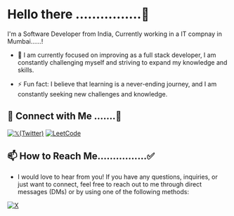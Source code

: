 

# Hello there ................👋
I'm a Software Developer from India, Currently working in a IT compnay in Mumbai......!


- 🔭  I am currently focused on improving as a full stack developer, I am constantly challenging myself and striving to expand my knowledge and skills. 

- ⚡ Fun fact: I believe that learning is a never-ending journey, and I am constantly seeking new challenges and knowledge. 


## 🔗 Connect with Me .......🤝

[![𝕏(Twitter)](https://img.shields.io/badge/Twitter-Follow-blue?style=for-the-badge&logo=x&logoColor=white)](https://x.com/laxmankumarIITB)
[![LeetCode](https://img.shields.io/badge/LeetCode-Profile-red?style=for-the-badge&logo=leetcode&logoColor=black)](https://leetcode.com/laxman-123)

## 📫 How to Reach Me................✅

 - I would love to hear from you! If you have any questions, inquiries, or just want to connect, feel free to reach out to me through direct messages (DMs) or by using one of the following methods:




[![X](https://img.icons8.com/color/48/000000/twitterx.png)](https://x.com/laxmankumarIITB)



